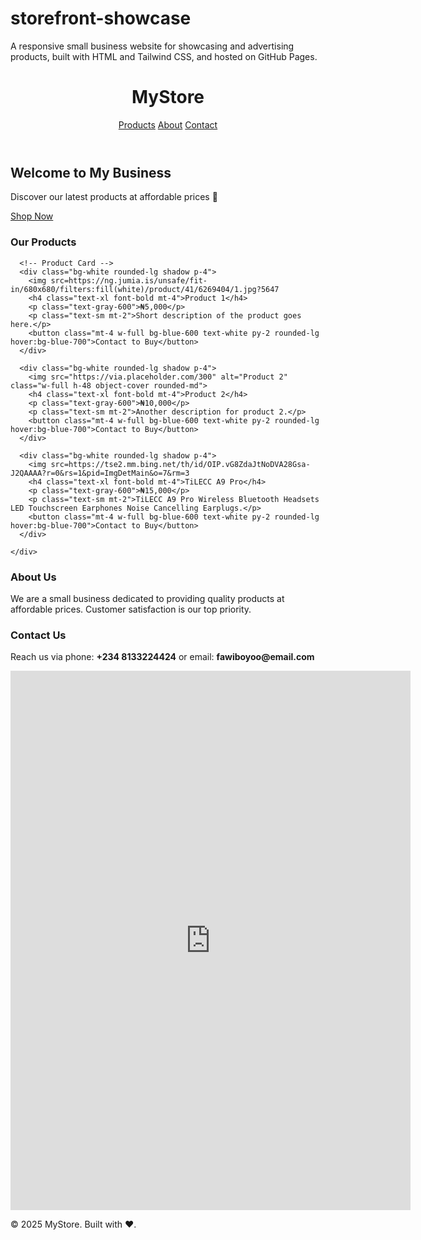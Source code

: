 # storefront-showcase
A responsive small business website for showcasing and advertising products, built with HTML and Tailwind CSS, and hosted on GitHub Pages.
<!DOCTYPE html>
<html lang="en">
<head><!DOCTYPE html>
<html lang="en">
<head><meta name="google-site-verification" content="MPsdWTM4oPVVg5mrnc2FsFYGYAGHx8ryi9yf0hWIx_M" />
  <meta charset="UTF-8" />
  <meta name="viewport" content="width=device-width, initial-scale=1.0" />
  <title>My Business Store</title>
  <script src="https://cdn.tailwindcss.com"></script>
  <meta charset="UTF-8" />
  <meta name="viewport" content="width=device-width, initial-scale=1.0" />
  <title>My Business Store</title>
  <script src="https://cdn.tailwindcss.com"></script>
</head>
<body class="bg-gray-100 text-gray-900">
  <!-- Navbar -->
  <header class="bg-white shadow">
    <div class="max-w-6xl mx-auto px-4 py-4 flex justify-between items-center">
      <h1 class="text-2xl font-bold text-blue-600">MyStore</h1>
      <nav class="space-x-6">
        <a href="#products" class="hover:text-blue-600">Products</a>
        <a href="#about" class="hover:text-blue-600">About</a>
        <a href="#contact" class="hover:text-blue-600">Contact</a>
      </nav>
    </div>
  </header>

  <!-- Hero -->
  <section class="text-center py-20 bg-gradient-to-r from-blue-500 to-indigo-600 text-white">
    <h2 class="text-4xl font-bold mb-4">Welcome to My Business</h2>
    <p class="mb-6">Discover our latest products at affordable prices 🚀</p>
    <a href="#products" class="bg-white text-blue-600 font-semibold px-6 py-3 rounded-lg shadow hover:bg-gray-100">
      Shop Now
    </a>
  </section>

  <!-- Products -->
  <section id="products" class="max-w-6xl mx-auto py-16 px-4">
    <h3 class="text-3xl font-bold mb-8 text-center">Our Products</h3>
    <div class="grid grid-cols-1 sm:grid-cols-2 md:grid-cols-3 gap-8">
      
      <!-- Product Card -->
      <div class="bg-white rounded-lg shadow p-4">
        <img src=https://ng.jumia.is/unsafe/fit-in/680x680/filters:fill(white)/product/41/6269404/1.jpg?5647
        <h4 class="text-xl font-bold mt-4">Product 1</h4>
        <p class="text-gray-600">₦5,000</p>
        <p class="text-sm mt-2">Short description of the product goes here.</p>
        <button class="mt-4 w-full bg-blue-600 text-white py-2 rounded-lg hover:bg-blue-700">Contact to Buy</button>
      </div>

      <div class="bg-white rounded-lg shadow p-4">
        <img src="https://via.placeholder.com/300" alt="Product 2" class="w-full h-48 object-cover rounded-md">
        <h4 class="text-xl font-bold mt-4">Product 2</h4>
        <p class="text-gray-600">₦10,000</p>
        <p class="text-sm mt-2">Another description for product 2.</p>
        <button class="mt-4 w-full bg-blue-600 text-white py-2 rounded-lg hover:bg-blue-700">Contact to Buy</button>
      </div>

      <div class="bg-white rounded-lg shadow p-4">
        <img src=https://tse2.mm.bing.net/th/id/OIP.vG8ZdaJtNoDVA28Gsa-J2QAAAA?r=0&rs=1&pid=ImgDetMain&o=7&rm=3
        <h4 class="text-xl font-bold mt-4">TiLECC A9 Pro</h4>
        <p class="text-gray-600">₦15,000</p>
        <p class="text-sm mt-2">TiLECC A9 Pro Wireless Bluetooth Headsets LED Touchscreen Earphones Noise Cancelling Earplugs.</p>
        <button class="mt-4 w-full bg-blue-600 text-white py-2 rounded-lg hover:bg-blue-700">Contact to Buy</button>
      </div>

    </div>
  </section>

  <!-- About -->
  <section id="about" class="max-w-4xl mx-auto py-16 px-4 text-center">
    <h3 class="text-3xl font-bold mb-6">About Us</h3>
    <p class="text-lg text-gray-700 leading-relaxed">
      We are a small business dedicated to providing quality products at affordable prices. 
      Customer satisfaction is our top priority.
    </p>
  </section>

  <!-- Contact -->
  <section id="contact" class="bg-white py-16 shadow-inner">
    <div class="max-w-4xl mx-auto px-4 text-center">
      <h3 class="text-3xl font-bold mb-6">Contact Us</h3>
      <p class="mb-6">Reach us via phone: <strong>+234 8133224424</strong> or email: <strong>fawiboyoo@email.com</strong></p>
     <iframe src="https://docs.google.com/forms/d/e/1FAIpQLScnH2lQK-ivOoh1gFVvm-A0koa2xOwNVW6Ys0pKwp-b9uuDnA/viewform?embedded=true" width="640" height="863" frameborder="0" marginheight="0" marginwidth="0">Loading…</iframe>
    </div>
  </section>

  <!-- Footer -->
  <footer class="bg-gray-900 text-white text-center py-6 mt-10">
    <p>&copy; 2025 MyStore. Built with ❤️.</p>
  </footer>
</body>
</html>
